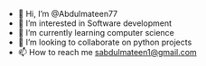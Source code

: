 - 👋 Hi, I’m @Abdulmateen77
- 👀 I’m interested in Software development
- 🌱 I’m currently learning computer science
- 💞️ I’m looking to collaborate on python projects
- 📫 How to reach me sabdulmateen1@gmail.com

<!---
Abdulmateen77/Abdulmateen77 is a ✨ special ✨ repository because its `README.md` (this file) appears on your GitHub profile.
You can click the Preview link to take a look at your changes.
--->
